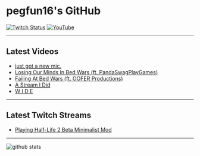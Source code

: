 # pegfun16's GitHub

[![Twitch Status](https://img.shields.io/twitch/status/pegfun16?label=Twitch&logo=Twitch&logoColor=%23ffffff)](https://twitch.tv/pegfun16)
[![YouTube](https://img.shields.io/badge/dynamic/json?color=red&label=YouTube&query=items.0.statistics.subscriberCount&url=https%3A%2F%2Fwww.googleapis.com%2Fyoutube%2Fv3%2Fchannels%3Fpart%3Dstatistics%26id%3DUC__eAGSAHqLUSmzU7hmxtWA%26key%3DAIzaSyAt8JXVq2ZLPbxxsrtOCaE8oMSsEjaxcas&suffix=%20Subscribers&logo=YouTube)](https://youtube.com/channel/UC__eAGSAHqLUSmzU7hmxtWA)

---

## Latest Videos
<!-- YOUTUBE:START -->
- [just got a new mic.](https://www.youtube.com/watch?v=36can3KJYnw)
- [Losing Our Minds In Bed Wars (ft. PandaSwagPlayGames)](https://www.youtube.com/watch?v=t862McI1ktk)
- [Failing At Bed Wars (ft. OOFER Productions)](https://www.youtube.com/watch?v=Qx5zMHCg_zU)
- [A Stream I Did](https://www.youtube.com/watch?v=T7GIwry61oE)
- [W I D E](https://www.youtube.com/watch?v=U88DC9PGTUs)
<!-- YOUTUBE:END -->

---

## Latest Twitch Streams
<!-- TWITCH:START -->
- [Playing Half-Life 2 Beta Minimalist Mod](https://www.twitch.tv/videos/778531928)
<!-- TWITCH:END -->

---

![github stats](https://github-readme-stats.vercel.app/api?username=pegfun16&show_icons=true&hide_border=true)
